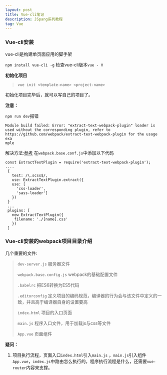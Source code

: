 ```yaml
---
layout: post
title: Vue-cli笔记
description: JSpang系列教程
tag: Vue
---
```


### Vue-cli安装

vue-cli是构建单页面应用的脚手架 

`npm install vue-cli -g`  检查vue-cli版本`vue - V`

**初始化项目**

> `vue init <template-name> <project-name>`

初始化项目完毕后，就可以写自己的项目了。

**注意：** 

`npm run dev`报错

```
Module build failed: Error: "extract-text-webpack-plugin" loader is used without the corresponding plugin, refer to https://github.com/webpack/extract-text-webpack-plugin for the usage exa
mple
```

解决方法:[参考](https://github.com/webpack-contrib/extract-text-webpack-plugin/issues/700) 在`webpack.base.conf.js`中添加以下代码

```
const ExtractTextPlugin = require('extract-text-webpack-plugin');
....
 {
   test: /\.scss$/,
   use: ExtractTextPlugin.extract({
   use: [
     'css-loader',
     'sass-loader']
   })
 }
 ...
 plugins: [
   new ExtractTextPlugin({
   	filename: './[name].css'
   })
 ]
```

### Vue-cli安装的webpack项目目录介绍

几个重要的文件:

> `dev-server.js` 服务器文件
>
> `webpack.base.config.js` webpack的基础配置文件
>
> `.babelrc` 把ES6转换为ES5代码
>
> `.editorconfig` 定义项目的编码规范，编译器的行为会与该文件中定义的一致，并且高于编译器自身的设置要高
>
> `index.html` 项目的入口页面
>
> `main.js` 程序入口文件，用于加载js与css等文件
>
> `App.vue` 页面组件 

**疑问：**

1. 项目执行流程，页面入口`index.html`引入`main.js` ，`main.js`引入组件`App.vue`，`index.js`中路由怎么执行的，程序执行流程是什么，还需要`vue-router`内容来支撑。